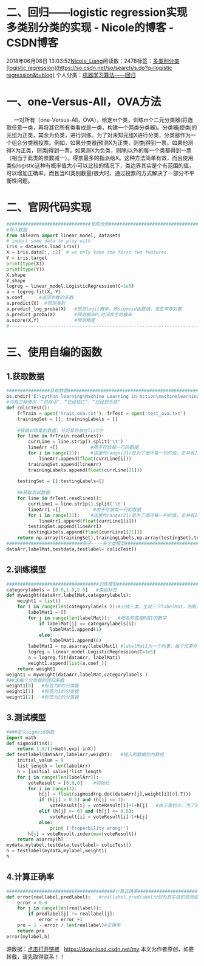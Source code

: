 # 二、回归——logistic regression实现多类别分类的实现 - Nicole的博客 - CSDN博客
2018年06月08日 13:03:52[Nicole_Liang](https://me.csdn.net/weixin_39541558)阅读数：2478标签：[多类别分类																[logistic regression](https://so.csdn.net/so/search/s.do?q=logistic regression&t=blog)](https://so.csdn.net/so/search/s.do?q=多类别分类&t=blog)
个人分类：[机器学习算法——回归](https://blog.csdn.net/weixin_39541558/article/category/7614265)
# 一、one-Versus-All，OVA方法
     一对所有（one-Versus-All，OVA），给定m个类，训练m个二元分类器(将选取任意一类，再将其它所有类看成是一类，构建一个两类分类器)。分类器j使类j的元组为正类，其余为负类，进行训练。为了对未知元组X进行分类，分类器作为一个组合分类器投票。例如，如果分类器j预测X为正类，则类j得到一票。如果他测得X为正类，则类j得到一票。如果测X为负类，则除j以外的每一个类都得到一票（相当于此类的票数减一）。得票最多的指派给X。这种方法简单有效，而且使用类似logistic这种有概率值大小可以比较的情况下，类边界其实是个有范围的值，可以增加正确率。而且当K(类别数量)很大时，通过投票的方式解决了一部分不平衡性问题。
# 二、官网代码实现
```python
###############################官网示例#######################################
#导入数据
from sklearn import linear_model, datasets  
# import some data to play with
iris = datasets.load_iris()
X = iris.data[:, :2]  # we only take the first two features.
Y = iris.target
print(type(X))
print(type(Y))
X.shape
Y.shape
logreg = linear_model.LogisticRegression(C=1e5)
a = logreg.fit(X, Y)
a.coef_     #返回参数的系数
a.predict(X)  #预测类别
a.predict_log_proba(X)   #预测logit概率，即sigmoid函数值，发生率取对数
a.predict_proba(X)       #预测概率P,时间发生的概率
a.score(X,Y)             #预测精度
#------------------------------------------------------------------------------
```
# 三、使用自编的函数
## 1.获取数据
```python
################获取数据########################################################
os.chdir("E:\python learning\Machine Learning in Action\machinelearninginaction\Ch05")  
#马有三种情况：“仍存活”，“已经死亡”，“已经安乐死”
def colicTest():
    frTrain = open('train_ova.txt'); frTest = open('test_ova.txt')
    trainingSet = []; trainingLabels = []
    
    #获取训练集的数据，并将其存放在list中
    for line in frTrain.readlines():
        currLine = line.strip().split('\t')
        lineArr =[]            #用于存放每一行的数据
        for i in range(21):    #这里的range(21)是为了循环每一列的值，总共有22列
            lineArr.append(float(currLine[i]))
        trainingSet.append(lineArr)
        trainingLabels.append(float(currLine[21]))
    
    testingSet = [];testingLabels=[]
    
    ##获取测试数据
    for line in frTest.readlines():
        currLine1 = line.strip().split('\t')
        lineArr1 =[]            #用于存放每一行的数据
        for i in range(21):    #这里的range(21)是为了循环每一列的值，总共有22列
            lineArr1.append(float(currLine1[i]))
        testingSet.append(lineArr1)
        testingLabels.append(float(currLine1[21]))
    return np.array(trainingSet),trainingLabels,np.array(testingSet),testingLabels
############################例子----多分类模型##################################
dataArr,labelMat,testdata,testlabel= colicTest()
```
## 2.训练模型
```python
##################################训练模型######################################
categorylabels = [0.0,1.0,2.0]   #类别标签  
def myweight(dataArr,labelMat,categorylabels):
    weight1 = list()
    for i in range(len(categorylabels )):#分成三类，生成三个labelMat，判断是是否和给定的类别标签相等，例如将所有的数据和类别一0.0比较，如果相等令其为1，否则为0
        labelMat1 = []  
        for j in range(len(labelMat)):   #把名称变成0或1的数字  
            if labelMat[j] == categorylabels[i]:  
                labelMat1.append(1)  
            else:  
                labelMat1.append(0)
        labelMat1 = np.asarray(labelMat1) #labelMat1为一个列表，每个元素存放着实际标签和categorylabels的对比 
        logreg = linear_model.LogisticRegression(C=1e5)
        a = logreg.fit(dataArr, labelMat1)
        weight1.append(list(a.coef_))
    return weight1
weight1 = myweight(dataArr,labelMat,categorylabels )
###求每个分类器的回归系数
weight1[0]   #标签为0的分类器
weight1[1]   #标签为1的分类器
weight1[2]   #标签为2的分类器
```
## 3.测试模型
```python
####定义sigmoid函数
import math
def sigmoid(inX):
    return 1.0/(1+math.exp(-inX))
def testlabel(dataArr,labelArr,weight):   #输入的数据均为数组
    initial_value = 0  
    list_length = len(labelArr)  
    h = [initial_value]*list_length  
    for j in range(len(labelArr)):
        voteResult = [0,0,0]    #初始化
        for i in range(3):
            h[j] = float(sigmoid(np.dot(dataArr[j],weight[i][0].T)))    #数组的点乘，得到训练结果
            if (h[j] > 0.5) and (h[j] <= 1):
                voteResult[i] = voteResult[i]+1+h[j]   #由于类别少，为了防止同票，投票数要加上概率值  
            elif (h[j] >= 0) and (h[j] <= 0.5):
                voteResult[i] = voteResult[i]-1+h[j]  
            else:  
                print ('Properbility wrong!')  
        h[j] = voteResult.index(max(voteResult))  
    return asarray(h)
mydata,mylabel,testdata,testlabel= colicTest()
h = testlabel(mydata,mylabel,weight1)
h
```
## 4.计算正确率
```python
########################################计算正确率#############################
def error(reallabel,predlabel):   #reallabel,predlabel分别为真实值和预测值
    error = 0.0
    for j in range(len(reallabel)):
        if predlabel[j] != reallabel[j]:
            error = error +1
    pro = 1 - error / len(reallabel)#正确率  
    return pro
error(mylabel,h)
```
源数据：[点击打开链接](https://download.csdn.net/my)   https://download.csdn.net/my
本文为作者原创，如要转载，请先取得联系！！
